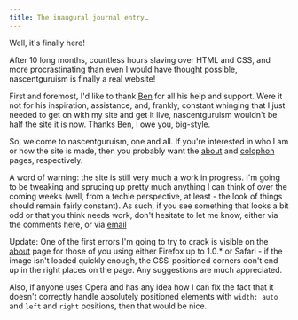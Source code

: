 ```yaml
---
title: The inaugural journal entry…
---
```

Well, it's finally here!

After 10 long months, countless hours slaving over HTML and CSS, and
more procrastinating than even I would have thought possible,
nascentguruism is finally a real website!

First and foremost, I'd like to thank [Ben][] for all his help and
support. Were it not for his inspiration, assistance, and, frankly,
constant whinging that I just needed to get on with my site and get it
live, nascentguruism wouldn't be half the site it is now. Thanks Ben, I
owe you, big-style.

So, welcome to nascentguruism, one and all. If you're interested in who
I am or how the site is made, then you probably want the [about][] and
[colophon][] pages, respectively.

A word of warning: the site is still very much a work in progress. I'm
going to be tweaking and sprucing up pretty much anything I can think of
over the coming weeks (well, from a techie perspective, at least - the
look of things should remain fairly constant). As such, if you see
something that looks a bit odd or that you think needs work, don't
hesitate to let me know, either via the comments here, or via [email][]

Update: One of the first errors I'm going to try to crack is visible on
the [about][] page for those of you using either Firefox up to 1.0.* or
Safari - if the image isn't loaded quickly enough, the CSS-positioned
corners don't end up in the right places on the page. Any suggestions
are much appreciated.

Also, if anyone uses Opera and has any idea how I can fix the fact that
it doesn't correctly handle absolutely positioned elements with `width:
auto` and `left` and `right` positions, then that would be nice.

[Ben]: http://ben-ward.co.uk/
[about]: /about/
[colophon]: /colophon/
[email]: /about/#contact
